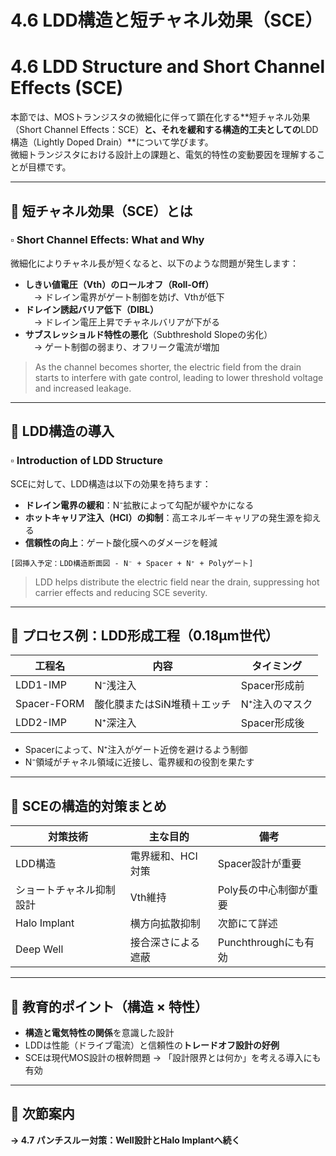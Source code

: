 # 4.6 LDD構造と短チャネル効果（SCE）  
# 4.6 LDD Structure and Short Channel Effects (SCE)

本節では、MOSトランジスタの微細化に伴って顕在化する**短チャネル効果（Short Channel Effects：SCE）**と、それを緩和する構造的工夫としての**LDD構造（Lightly Doped Drain）**について学びます。  
微細トランジスタにおける設計上の課題と、電気的特性の変動要因を理解することが目標です。

---

## 🔹 短チャネル効果（SCE）とは  
### ▫️ Short Channel Effects: What and Why

微細化によりチャネル長が短くなると、以下のような問題が発生します：

- **しきい値電圧（Vth）のロールオフ（Roll-Off）**  
　→ ドレイン電界がゲート制御を妨げ、Vthが低下  
- **ドレイン誘起バリア低下（DIBL）**  
　→ ドレイン電圧上昇でチャネルバリアが下がる  
- **サブスレッショルド特性の悪化**（Subthreshold Slopeの劣化）  
　→ ゲート制御の弱まり、オフリーク電流が増加

> As the channel becomes shorter, the electric field from the drain starts to interfere with gate control, leading to lower threshold voltage and increased leakage.

---

## 🔹 LDD構造の導入  
### ▫️ Introduction of LDD Structure

SCEに対して、LDD構造は以下の効果を持ちます：

- **ドレイン電界の緩和**：N⁻拡散によって勾配が緩やかになる  
- **ホットキャリア注入（HCI）の抑制**：高エネルギーキャリアの発生源を抑える  
- **信頼性の向上**：ゲート酸化膜へのダメージを軽減

```
[図挿入予定：LDD構造断面図 - N⁻ + Spacer + N⁺ + Polyゲート]
```

> LDD helps distribute the electric field near the drain, suppressing hot carrier effects and reducing SCE severity.

---

## 🔹 プロセス例：LDD形成工程（0.18µm世代）

| 工程名 | 内容 | タイミング |
|--------|------|------------|
| LDD1-IMP | N⁻浅注入 | Spacer形成前 |
| Spacer-FORM | 酸化膜またはSiN堆積＋エッチ | N⁺注入のマスク |
| LDD2-IMP | N⁺深注入 | Spacer形成後 |

- Spacerによって、N⁺注入がゲート近傍を避けるよう制御  
- N⁻領域がチャネル領域に近接し、電界緩和の役割を果たす

---

## 🔹 SCEの構造的対策まとめ

| 対策技術 | 主な目的 | 備考 |
|----------|----------|------|
| LDD構造 | 電界緩和、HCI対策 | Spacer設計が重要 |
| ショートチャネル抑制設計 | Vth維持 | Poly長の中心制御が重要 |
| Halo Implant | 横方向拡散抑制 | 次節にて詳述 |
| Deep Well | 接合深さによる遮蔽 | Punchthroughにも有効 |

---

## 🔹 教育的ポイント（構造 × 特性）

- **構造と電気特性の関係**を意識した設計  
- LDDは性能（ドライブ電流）と信頼性の**トレードオフ設計の好例**  
- SCEは現代MOS設計の根幹問題 → 「設計限界とは何か」を考える導入にも有効

---

## 🔸 次節案内  
**→ 4.7 パンチスルー対策：Well設計とHalo Implantへ続く**
